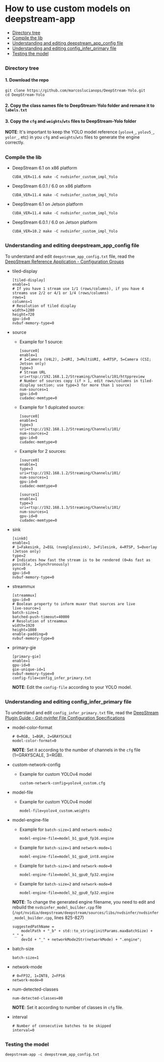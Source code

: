 # How to use custom models on deepstream-app

* [Directory tree](#directory-tree)
* [Compile the lib](#compile-the-lib)
* [Understanding and editing deepstream_app_config file](#understanding-and-editing-deepstream_app_config-file)
* [Understanding and editing config_infer_primary file](#understanding-and-editing-config_infer_primary-file)
* [Testing the model](#testing-the-model)

##

### Directory tree

#### 1. Download the repo

```
git clone https://github.com/marcoslucianops/DeepStream-Yolo.git
cd DeepStream-Yolo
```

#### 2. Copy the class names file to DeepStream-Yolo folder and remane it to `labels.txt`

#### 3. Copy the `cfg` and `weights`/`wts` files to DeepStream-Yolo folder

**NOTE**: It's important to keep the YOLO model reference (`yolov4_`, `yolov5_`, `yolor_`, etc) in you `cfg` and `weights`/`wts` files to generate the engine correctly.

##

### Compile the lib

* DeepStream 6.1 on x86 platform

  ```
  CUDA_VER=11.6 make -C nvdsinfer_custom_impl_Yolo
  ```

* DeepStream 6.0.1 / 6.0 on x86 platform

  ```
  CUDA_VER=11.4 make -C nvdsinfer_custom_impl_Yolo
  ```

* DeepStream 6.1 on Jetson platform

  ```
  CUDA_VER=11.4 make -C nvdsinfer_custom_impl_Yolo
  ```

* DeepStream 6.0.1 / 6.0 on Jetson platform

  ```
  CUDA_VER=10.2 make -C nvdsinfer_custom_impl_Yolo
  ```

##

### Understanding and editing deepstream_app_config file

To understand and edit `deepstream_app_config.txt` file, read the [DeepStream Reference Application - Configuration Groups](https://docs.nvidia.com/metropolis/deepstream/dev-guide/text/DS_ref_app_deepstream.html#configuration-groups)


* tiled-display

  ```
  [tiled-display]
  enable=1
  # If you have 1 stream use 1/1 (rows/columns), if you have 4 streams use 2/2 or 4/1 or 1/4 (rows/columns)
  rows=1
  columns=1
  # Resolution of tiled display
  width=1280
  height=720
  gpu-id=0
  nvbuf-memory-type=0
  ```

* source

  * Example for 1 source:

    ```
    [source0]
    enable=1
    # 1=Camera (V4L2), 2=URI, 3=MultiURI, 4=RTSP, 5=Camera (CSI; Jetson only)
    type=3
    # Stream URL
    uri=rtsp://192.168.1.2/Streaming/Channels/101/httppreview
    # Number of sources copy (if > 1, edit rows/columns in tiled-display section; use type=3 for more than 1 source)
    num-sources=1
    gpu-id=0
    cudadec-memtype=0
    ```

  * Example for 1 duplcated source:

    ```
    [source0]
    enable=1
    type=3
    uri=rtsp://192.168.1.2/Streaming/Channels/101/
    num-sources=2
    gpu-id=0
    cudadec-memtype=0
    ```

  * Example for 2 sources:

    ```
    [source0]
    enable=1
    type=3
    uri=rtsp://192.168.1.2/Streaming/Channels/101/
    num-sources=1
    gpu-id=0
    cudadec-memtype=0

    [source1]
    enable=1
    type=3
    uri=rtsp://192.168.1.3/Streaming/Channels/101/
    num-sources=1
    gpu-id=0
    cudadec-memtype=0
    ```

* sink

  ```
  [sink0]
  enable=1
  # 1=Fakesink, 2=EGL (nveglglessink), 3=Filesink, 4=RTSP, 5=Overlay (Jetson only)
  type=2
  # Indicates how fast the stream is to be rendered (0=As fast as possible, 1=Synchronously)
  sync=0
  gpu-id=0
  nvbuf-memory-type=0
  ```

* streammux

  ```
  [streammux]
  gpu-id=0
  # Boolean property to inform muxer that sources are live
  live-source=1
  batch-size=1
  batched-push-timeout=40000
  # Resolution of streammux
  width=1920
  height=1080
  enable-padding=0
  nvbuf-memory-type=0
  ```

* primary-gie

  ```
  [primary-gie]
  enable=1
  gpu-id=0
  gie-unique-id=1
  nvbuf-memory-type=0
  config-file=config_infer_primary.txt
  ```

  **NOTE**: Edit the `config-file` according to your YOLO model.

##

### Understanding and editing config_infer_primary file

To understand and edit `config_infer_primary.txt` file, read the [DeepStream Plugin Guide - Gst-nvinfer File Configuration Specifications](https://docs.nvidia.com/metropolis/deepstream/dev-guide/text/DS_plugin_gst-nvinfer.html#gst-nvinfer-file-configuration-specifications)

* model-color-format

  ```
  # 0=RGB, 1=BGR, 2=GRAYSCALE
  model-color-format=0
  ```

  **NOTE**: Set it according to the number of channels in the `cfg` file (1=GRAYSCALE, 3=RGB).

* custom-network-config

  * Example for custom YOLOv4 model

    ```
    custom-network-config=yolov4_custom.cfg
    ```

* model-file

  * Example for custom YOLOv4 model

    ```
    model-file=yolov4_custom.weights
    ```

* model-engine-file 

  * Example for `batch-size=1` and `network-mode=2`

    ```
    model-engine-file=model_b1_gpu0_fp16.engine
    ```

  * Example for `batch-size=1` and `network-mode=1`

    ```
    model-engine-file=model_b1_gpu0_int8.engine
    ```

  * Example for `batch-size=1` and `network-mode=0`

    ```
    model-engine-file=model_b1_gpu0_fp32.engine
    ```

  * Example for `batch-size=2` and `network-mode=0`

    ```
    model-engine-file=model_b2_gpu0_fp32.engine
    ```

  **NOTE**: To change the generated engine filename, you need to edit and rebuild the `nvdsinfer_model_builder.cpp` file (`/opt/nvidia/deepstream/deepstream/sources/libs/nvdsinfer/nvdsinfer_model_builder.cpp`, lines 825-827)

  ```
  suggestedPathName =
      modelPath + "_b" + std::to_string(initParams.maxBatchSize) + "_" +
      devId + "_" + networkMode2Str(networkMode) + ".engine";
  ```

* batch-size

  ```
  batch-size=1
  ```

* network-mode

  ```
  # 0=FP32, 1=INT8, 2=FP16
  network-mode=0
  ```

* num-detected-classes 

  ```
  num-detected-classes=80
  ```

  **NOTE**: Set it according to number of classes in `cfg` file.

* interval

  ```
  # Number of consecutive batches to be skipped
  interval=0
  ```

##

### Testing the model

```
deepstream-app -c deepstream_app_config.txt
```
